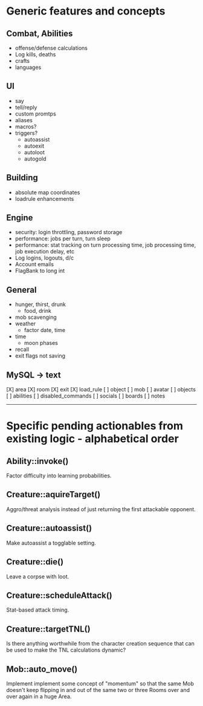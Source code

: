 # Generic features and concepts

## Combat, Abilities
  * offense/defense calculations
  * Log kills, deaths
  * crafts
  * languages

## UI
  * say
  * tell/reply
  * custom promtps
  * aliases
  * macros?
  * triggers?
    * autoassist
    * autoexit
    * autoloot
    * autogold

## Building
  * absolute map coordinates
  * loadrule enhancements

## Engine
  * security: login throttling, password storage
  * performance: jobs per turn, turn sleep
  * performance: stat tracking on turn processing time, job processing time, job execution delay, etc
  * Log logins, logouts, d/c
  * Account emails
  * FlagBank to long int

## General
  * hunger, thirst, drunk
    * food, drink
  * mob scavenging
  * weather
    * factor date, time
  * time
    * moon phases
  * recall
  * exit flags not saving

## MySQL -> text

[X] area
[X]   room
[X]     exit
[X]     load_rule
[ ]   object
[ ]   mob
[ ] avatar
[ ]   objects
[ ]   abilities
[ ] disabled_commands
[ ] socials
[ ] boards
[ ]   notes

---

# Specific pending actionables from existing logic - alphabetical order

## Ability::invoke()

Factor difficulty into learning probabilities.

## Creature::aquireTarget()

Aggro/threat analysis instead of just returning the first attackable opponent.

## Creature::autoassist()

Make autoassist a togglable setting.

## Creature::die()

Leave a corpse with loot.

## Creature::scheduleAttack()

Stat-based attack timing.

## Creature::targetTNL()

Is there anything worthwhile from the character creation sequence that can be used to make the TNL calculations dynamic?

## Mob::auto_move()

Implement implement some concept of "momentum" so that the same Mob doesn't keep flipping in and out of the same two or three Rooms over and over again in a huge Area.
